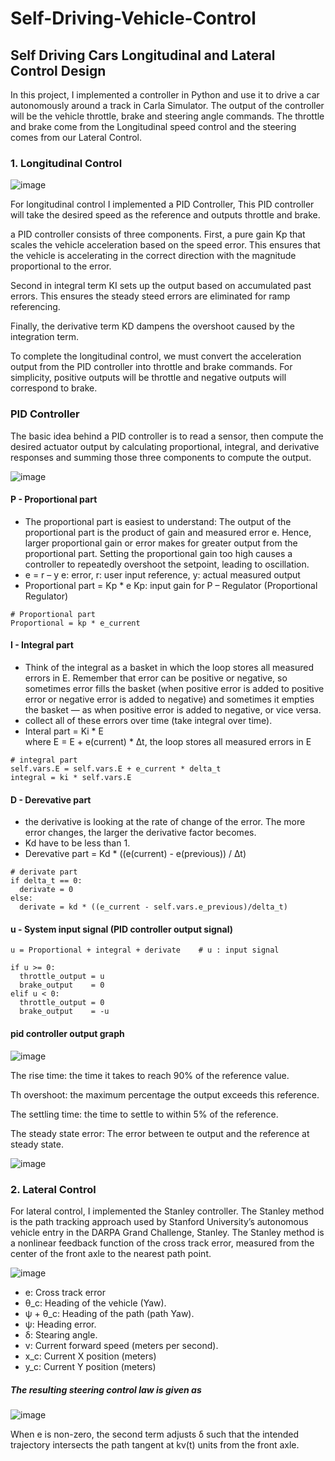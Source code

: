 # Self-Driving-Vehicle-Control
## Self Driving Cars Longitudinal and Lateral Control Design
In this project, I implemented a controller in Python and use it to drive a car autonomously around a track in Carla Simulator.
The output of the controller will be the vehicle throttle, brake and steering angle commands.
The throttle and brake come from the Longitudinal speed control and the steering comes from our Lateral Control.

### 1. Longitudinal Control

![image](https://user-images.githubusercontent.com/59261333/73611832-b9cd6480-45ee-11ea-8b15-58c1068bf7ed.png)

For longitudinal control I implemented a PID Controller, This PID controller will take the desired speed as the reference and outputs throttle and brake.

a PID controller consists of three components. First, a pure gain Kp that scales the vehicle acceleration based on the speed error. This ensures that the vehicle is accelerating in the correct direction with the magnitude proportional to the error.

Second in integral term KI sets up the output based on accumulated past errors. This ensures the steady steed errors are eliminated for ramp referencing.

Finally, the derivative term KD dampens the overshoot caused by the integration term.

To complete the longitudinal control, we must convert the acceleration output from the PID controller into throttle and brake commands. For simplicity, positive outputs will be throttle and negative outputs will correspond to brake.

### PID Controller

The basic idea behind a PID controller is to read a sensor, then compute the desired actuator output by calculating proportional, integral, and derivative responses and summing those three components to compute the output.

![image](https://user-images.githubusercontent.com/59261333/73613652-94495680-4600-11ea-9e6d-124fb5bfc188.png)

#### P - Proportional part
- The proportional part is easiest to understand: The output of the proportional part is the product of gain and measured error e. Hence, larger proportional gain or error makes for greater output from the proportional part. Setting the proportional gain too high causes a controller to repeatedly overshoot the setpoint, leading to oscillation.
- e = r – y
e: error,    r: user input reference,    y: actual measured output
- Proportional part = Kp * e
Kp: input gain for P – Regulator (Proportional Regulator)

```
# Proportional part
Proportional = kp * e_current
```

#### I - Integral part
- Think of the integral  as a basket in which the loop stores all measured errors in E. Remember that error can be positive or negative, so sometimes error fills the basket (when positive error is added to positive error or negative error is added to negative) and sometimes it empties the basket — as when positive error is added to negative, or vice versa.
- collect all of these errors over time (take integral over time).
- Interal part = Ki * E  
  where E = E + e(current) * ∆t,         the loop stores all measured errors in E

```
# integral part
self.vars.E = self.vars.E + e_current * delta_t 
integral = ki * self.vars.E
```
#### D - Derevative part
- the derivative is looking at the rate of change of the error. The more error changes, the larger the derivative factor becomes.
- Kd have to be less than 1.
- Derevative part = Kd * ((e(current) - e(previous)) / ∆t)

```
# derivate part
if delta_t == 0:
  derivate = 0
else:
  derivate = kd * ((e_current - self.vars.e_previous)/delta_t)
```
#### u - System input signal (PID controller output signal)
```
u = Proportional + integral + derivate    # u : input signal

if u >= 0:
  throttle_output = u
  brake_output    = 0
elif u < 0:
  throttle_output = 0
  brake_output    = -u
```

#### pid controller output graph

![image](https://user-images.githubusercontent.com/59261333/73612439-7a097b80-45f4-11ea-8cb6-cf13591116d8.png)

The rise time: the time it takes to reach 90% of the reference value.

Th overshoot: the maximum percentage the output exceeds this reference.

The settling time: the time to settle to within 5% of the reference.

The steady state error: The error between te output and the reference at steady state.

![image](https://user-images.githubusercontent.com/59261333/73613341-3e26e400-45fd-11ea-8985-d059e340796e.png)

### 2. Lateral Control

For lateral control, I implemented the Stanley controller. The Stanley method is the path tracking approach used by Stanford University’s autonomous vehicle entry in the DARPA Grand Challenge, Stanley. The Stanley method is a nonlinear feedback function of the cross track error, measured from the center of the front axle to the nearest path point.

![image](https://user-images.githubusercontent.com/59261333/73640204-833b2c80-4676-11ea-8620-077d8c2961f4.png)

- e: Cross track error
- θ_c: Heading of the vehicle (Yaw).
- ψ + θ_c: Heading of the path (path Yaw).
- ψ: Heading error.
- δ: Stearing angle.
- v: Current forward speed (meters per second).
- x_c: Current X position (meters)
- y_c: Current Y position (meters)
##### The resulting steering control law is given as
![image](https://user-images.githubusercontent.com/59261333/73640845-a9150100-4677-11ea-8c9c-4e0e5f906bec.png)

When e is non-zero, the second term adjusts δ such that the intended trajectory intersects the path tangent at kv(t) units from the front axle.

